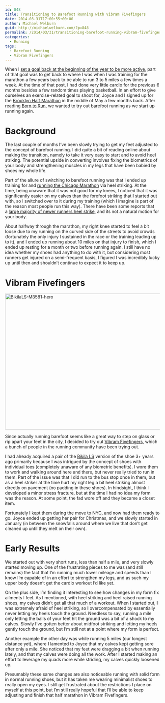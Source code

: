 ```yaml
---
id: 848
title: Transitioning to Barefoot Running with Vibram Fivefingers
date: 2014-03-31T17:00:55+00:00
author: Michael Welburn
guid: http://michaelwelburn.com/?p=848
permalink: /2014/03/31/transitioning-barefoot-running-vibram-fivefingers/
categories:
  - Running
tags:
  - Barefoot Running
  - Vibram Fivefingers
---
```

When I <a title="New Year’s Resolutions for 2014" href="http://michaelwelburn.com/2014/01/01/new-years-resolutions-for-2014/" target="_blank">set a goal back at the beginning of the year to be more active</a>, part of that goal was to get back to where I was when I was training for the marathon a few years back to be able to run 3 to 5 miles a few times a week. At the time of that post, I had done very little cardio for the previous 6 months besides a few random times playing basketball. In an effort to give ourselves an exercise-related goal to shoot for, Joyce and I signed up for the <a title="Brooklyn Half" href="http://www.nyrr.org/races-and-events/2014/brooklyn-half" target="_blank">Brooklyn Half Marathon</a> in the middle of May a few months back. After reading <a title="Born to Run" href="http://www.amazon.com/Born-Run-Hidden-Superathletes-Greatest/dp/0307279189" target="_blank">Born to Run</a>, we wanted to try out barefoot running as we start up running again.

<!--more-->

# Background

The last couple of months I&#8217;ve been slowly trying to get my feet adjusted to the concept of barefoot running. I did quite a bit of reading online about making the transition, namely to take it very easy to start and to avoid heel striking. The potential upside in converting involves fixing the biometrics of your body and strengthening muscles in my legs that have been babied by shoes my whole life.

Part of the allure of switching to barefoot running was that I ended up training for and <a title="Chicago Marathon 2012: Completed" href="http://michaelwelburn.com/2012/10/13/chicago-marathon-2012-completed/" target="_blank">running the Chicago Marathon</a> via heel striking. At the time, being unaware that it was not good for my knees, I noticed that it was significantly easier on my calves than the forefoot striking that I started out with, so I switched over to it during my training (which I imagine is part of the reason most people run this way). There have been some reports that a <a title="In Study Almost All Newer Runners Heel Strike" href="http://www.runnersworld.com/general-interest/in-study-almost-all-new-runners-heel-strike" target="_blank">large majority of newer runners heel strike</a>, and its not a natural motion for your body.

About halfway through the marathon, my right knee started to feel a bit loose due to my running on the curved side of the streets to avoid crowds (fortunately the only injury I sustained in the race or the training leading up to it), and I ended up running about 10 miles on that injury to finish, which I ended up resting for a month or two before running again. I still have no idea whether my shoes had anything to do with it, but considering most runners get injured on a semi-frequent basis, I figured I was incredibly lucky up until then and shouldn&#8217;t continue to expect it to keep up.

# Vibram Fivefingers

[<img class="size-full wp-image-849 aligncenter" alt="BikilaLS-M3581-hero" src="http://michaelwelburn.com/wp-content/uploads/2014/03/BikilaLS-M3581-hero.jpg" width="600" height="442" srcset="http://michaelwelburn.com/wp-content/uploads/2014/03/BikilaLS-M3581-hero.jpg 600w, http://michaelwelburn.com/wp-content/uploads/2014/03/BikilaLS-M3581-hero-300x221.jpg 300w" sizes="(max-width: 600px) 100vw, 600px" />](http://michaelwelburn.com/wp-content/uploads/2014/03/BikilaLS-M3581-hero.jpg)

Since actually running barefoot seems like a great way to step on glass or rip apart your feet in the city, I decided to try out <a title="Vibram Fivefingers" href="http://www.vibramfivefingers.com/index.htm" target="_blank">Vibram Fivefingers</a>, which a bunch of people in the running community have been trying out.

I had already acquired a pair of the <a title="Bikila LS" href="http://www.vibramfivefingers.com/products/Five-Fingers-BikilaLS-Mens.htm?activity=running" target="_blank">Bikila LS</a> version of the shoe 3+ years ago primarily because I was intrigued by the concept of shoes with individual toes (completely unaware of any biometric benefits). I wore them to work and walking around here and there, but never really tried to run in them. Part of the issue was that I did run to the bus stop once in them, but as a heel striker at the time hurt my right leg a bit heel striking almost directly on pavement (no padding in these shoes). In hindsight, I think I developed a minor stress fracture, but at the time I had no idea my form was the reason. At some point, the fad wore off and they became a closet item.

Fortunately I kept them during the move to NYC, and now had them ready to go. Joyce ended up getting her pair for Christmas, and we slowly started in January (in between the snowfalls around where we live that don&#8217;t get cleaned up until they melt on their own).

# Early Results

We started out with very short runs, less than half a mile, and very slowly started moving up. One of the frustrating pieces to me was (and still remains) the fact that I&#8217;m running much lower mileage and speeds than I know I&#8217;m capable of in an effort to strengthen my legs, and as such my upper body doesn&#8217;t get the cardio workout I&#8217;d like yet.

On the plus side, I&#8217;m finding it interesting to see how changes in my form fix ailments I feel. As I mentioned, with heel striking and heel raised running shoes, my calves didn&#8217;t get all that much of a workout. When I started out, I was extremely afraid of heel striking, so I overcompensated by essentially never letting my heels touch the ground. Needless to say, running a mile only letting the balls of your feet hit the ground was a bit of a shock to my calves. Slowly I&#8217;ve gotten better about midfoot striking and letting my heels gently touch the ground, but I&#8217;m still not at a point where my form is perfect.

Another example the other day was while running 5 miles (our longest distance yet), where I lamented to Joyce that my calves kept getting sore after only a mile. She noticed that my feet were dragging a bit when running lately, and that my calves were doing all the work. After I started making an effort to leverage my quads more while striding, my calves quickly loosened up.

Presumably these same changes are also noticeable running with solid form in normal running shoes, but it has taken me wearing minimalist shoes to really open my eyes. I still get frustrated about the restrictions I place on myself at this point, but I&#8217;m still really hopeful that I&#8217;ll be able to keep adjusting and finish that half marathon in Vibram Fivefingers.
